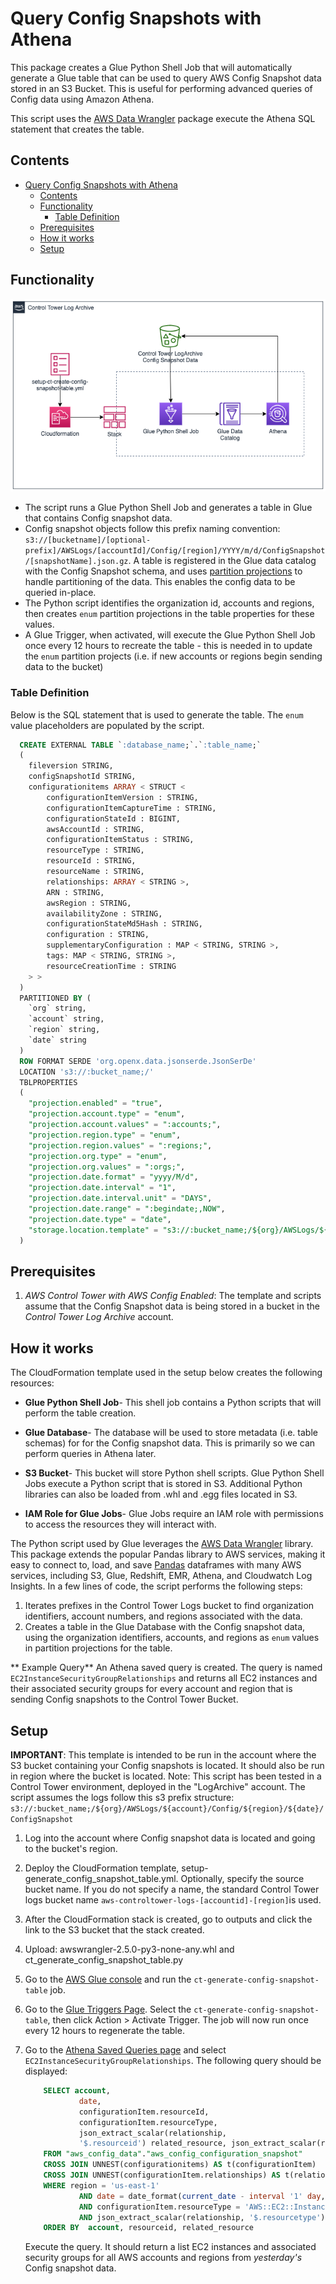 # Query Config Snapshots with Athena

This package creates a Glue Python Shell Job that will automatically generate a Glue table that can be used to query AWS Config Snapshot data stored in an S3 Bucket. This is useful for performing advanced queries of Config data using Amazon Athena.

This script uses the [AWS Data Wrangler](https://github.com/awslabs/aws-data-wrangler) package execute the Athena SQL statement that creates the table.
## Contents
- [Query Config Snapshots with Athena](#query-config-snapshots-with-athena)
  - [Contents](#contents)
  - [Functionality](#functionality)
    - [Table Definition](#table-definition)
  - [Prerequisites](#prerequisites)
  - [How it works](#how-it-works)
  - [Setup](#setup)


## Functionality
![Diagram](architecture.png)
- The script runs a Glue Python Shell Job and generates a table in Glue that contains Config snapshot data.
- Config snapshot objects follow this prefix naming convention: `s3://[bucketname]/[optional-prefix]/AWSLogs/[accountId]/Config/[region]/YYYY/m/d/ConfigSnapshot/[snapshotName].json.gz`. A table is registered in the Glue data catalog with the Config Snapshot schema, and uses [partition projections](https://docs.aws.amazon.com/athena/latest/ug/partition-projection.html) to handle partitioning of the data. This enables the config data to be queried in-place.
- The Python script identifies the organization id, accounts and regions, then creates `enum` partition projections in the table properties for these values.
- A Glue Trigger, when activated, will execute the Glue Python Shell Job once every 12 hours to recreate the table - this is needed in to update the `enum` partition projects (i.e. if new accounts or regions begin sending data to the bucket)

### Table Definition

Below is the SQL statement that is used to generate the table. The `enum` value placeholders are populated by the script. 
```SQL
  CREATE EXTERNAL TABLE `:database_name;`.`:table_name;`
  (
    fileversion STRING,
    configSnapshotId STRING,
    configurationitems ARRAY < STRUCT <
        configurationItemVersion : STRING,
        configurationItemCaptureTime : STRING,
        configurationStateId : BIGINT,
        awsAccountId : STRING,
        configurationItemStatus : STRING,
        resourceType : STRING,
        resourceId : STRING,
        resourceName : STRING,
        relationships: ARRAY < STRING >,
        ARN : STRING,
        awsRegion : STRING,
        availabilityZone : STRING,
        configurationStateMd5Hash : STRING,
        configuration : STRING,
        supplementaryConfiguration : MAP < STRING, STRING >,
        tags: MAP < STRING, STRING >,
        resourceCreationTime : STRING
    > >      
  ) 
  PARTITIONED BY (
    `org` string,
    `account` string,
    `region` string,
    `date` string    
  ) 
  ROW FORMAT SERDE 'org.openx.data.jsonserde.JsonSerDe'
  LOCATION 's3://:bucket_name;/'
  TBLPROPERTIES
  (
    "projection.enabled" = "true",
    "projection.account.type" = "enum",
    "projection.account.values" = ":accounts;",
    "projection.region.type" = "enum",
    "projection.region.values" = ":regions;",
    "projection.org.type" = "enum",
    "projection.org.values" = ":orgs;",         
    "projection.date.format" = "yyyy/M/d",
    "projection.date.interval" = "1",
    "projection.date.interval.unit" = "DAYS",
    "projection.date.range" = ":begindate;,NOW",
    "projection.date.type" = "date", 
    "storage.location.template" = "s3://:bucket_name;/${org}/AWSLogs/${account}/Config/${region}/${date}/ConfigSnapshot"
  )
  ```


## Prerequisites
1. *AWS Control Tower with AWS Config Enabled*: The template and scripts assume that the Config Snapshot data is being stored in a bucket in the *Control Tower Log Archive* account. 

## How it works

The CloudFormation template used in the setup below creates the following resources:

* **Glue Python Shell Job**- This shell job contains a Python scripts that will perform the table creation.
    
* **Glue Database**- The database will be used to store metadata (i.e. table schemas) for for the Config snapshot data. This is primarily so we can perform queries in Athena later. 
    
* **S3 Bucket**- This bucket will store Python shell scripts. Glue Python Shell Jobs execute a Python script that is stored in S3. Additional Python libraries can also be loaded from .whl and .egg files located in S3. 
    
* **IAM Role for Glue Jobs**- Glue Jobs require an IAM role with permissions to access the resources they will interact with. 

The Python script used by Glue leverages the [AWS Data Wrangler](https://aws-data-wrangler.readthedocs.io/en/latest/what.html) library. This package extends the popular Pandas library to AWS services, making it easy to connect to, load, and save [Pandas](https://github.com/pandas-dev/pandas) dataframes with many AWS services, including S3, Glue, Redshift, EMR, Athena, and Cloudwatch Log Insights. In a few lines of code, the script performs the following steps:

1. Iterates prefixes in the Control Tower Logs bucket to find organization identifiers, account numbers, and regions associated with the data. 
2. Creates a table in the Glue Database with the Config snapshot data, using the organization identifiers, accounts, and regions as `enum` values in partition projections for the table. 

** Example Query**
An Athena saved query is created. The query is named `EC2InstanceSecurityGroupRelationships` and returns all EC2 instances and their associated security groups for every account and region that is sending Config snapshots to the Control Tower Bucket.


## Setup

**IMPORTANT**: This template is intended to be run in the account where the S3 bucket containing your Config snapshots is located. It should also be run in region where the bucket is located. Note: This script has been tested in a Control Tower environment, deployed in the "LogArchive" account. The script assumes the logs follow this s3 prefix structure: `s3://:bucket_name;/${org}/AWSLogs/${account}/Config/${region}/${date}/ConfigSnapshot`

1. Log into the account where Config snapshot data is located and going to the bucket's region. 
2. Deploy the CloudFormation template, setup-generate_config_snapshot_table.yml. Optionally, specify the source bucket name. If you do not specify a name, the standard Control Tower logs bucket name `aws-controltower-logs-[accountid]-[region]`is used.

3. After the CloudFormation stack is created, go to outputs and click the link to the S3 bucket that the stack created.

4. Upload: awswrangler-2.5.0-py3-none-any.whl and ct_generate_config_snapshot_table.py

5. Go to the [AWS Glue console](https://console.aws.amazon.com/glue/home?region=us-east-1#etl:tab=jobs) and run the `ct-generate-config-snapshot-table` job.

6. Go to the [Glue Triggers Page](https://console.aws.amazon.com/glue/home?region=us-east-1#etl:tab=triggers). Select the `ct-generate-config-snapshot-table`, then click Action > Activate Trigger. The job will now run once every 12 hours to regenerate the table.

7. Go to the [Athena Saved Queries page](https://console.aws.amazon.com/athena/saved-queries/home) and select `EC2InstanceSecurityGroupRelationships`. The following query should be displayed:
    ```sql
        SELECT account,
                date,
                configurationItem.resourceId,
                configurationItem.resourceType,
                json_extract_scalar(relationship,
                '$.resourceid') related_resource, json_extract_scalar(relationship, '$.resourcetype') "related_type"
        FROM "aws_config_data"."aws_config_configuration_snapshot"
        CROSS JOIN UNNEST(configurationitems) AS t(configurationItem)
        CROSS JOIN UNNEST(configurationItem.relationships) AS t(relationship)
        WHERE region = 'us-east-1'
                AND date = date_format(current_date - interval '1' day, '%Y/%c/%e')
                AND configurationItem.resourceType = 'AWS::EC2::Instance'
                AND json_extract_scalar(relationship, '$.resourcetype') = 'AWS::EC2::SecurityGroup'
        ORDER BY  account, resourceid, related_resource 
    ```

    Execute the query. It should return a list EC2 instances and associated security groups for all AWS accounts and regions from *yesterday's* Config snapshot data.

    ```
